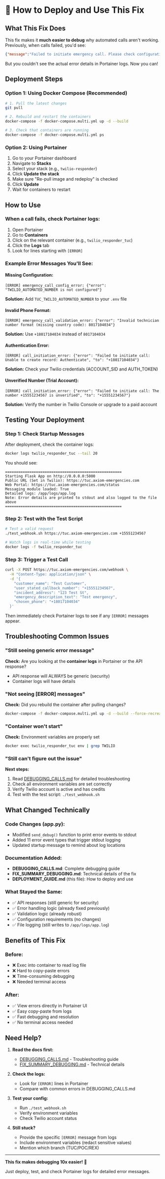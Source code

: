 # 🚀 How to Deploy and Use This Fix

## What This Fix Does

This fix makes it **much easier to debug** why automated calls aren't working. Previously, when calls failed, you'd see:
```json
{"message":"Failed to initiate emergency call. Please check configuration and try again.","status":"error"}
```

But you couldn't see the actual error details in Portainer logs. Now you can!

## Deployment Steps

### Option 1: Using Docker Compose (Recommended)

```bash
# 1. Pull the latest changes
git pull

# 2. Rebuild and restart the containers
docker-compose -f docker-compose.multi.yml up -d --build

# 3. Check that containers are running
docker-compose -f docker-compose.multi.yml ps
```

### Option 2: Using Portainer

1. Go to your Portainer dashboard
2. Navigate to **Stacks**
3. Select your stack (e.g., `twilio-responder`)
4. Click **Update the stack**
5. Make sure "Re-pull image and redeploy" is checked
6. Click **Update**
7. Wait for containers to restart

## How to Use

### When a call fails, check Portainer logs:

1. Open Portainer
2. Go to **Containers**
3. Click on the relevant container (e.g., `twilio_responder_tuc`)
4. Click the **Logs** tab
5. Look for lines starting with `[ERROR]`

### Example Error Messages You'll See:

#### Missing Configuration:
```
[ERROR] emergency_call_config_error: {"error": "TWILIO_AUTOMATED_NUMBER is not configured"}
```
**Solution:** Add `TUC_TWILIO_AUTOMATED_NUMBER` to your `.env` file

#### Invalid Phone Format:
```
[ERROR] emergency_call_validation_error: {"error": "Invalid technician number format (missing country code): 8017104034"}
```
**Solution:** Use `+18017104034` instead of `8017104034`

#### Authentication Error:
```
[ERROR] call_initiation_error: {"error": "Failed to initiate call: Unable to create record: Authenticate", "to": "+18017104034"}
```
**Solution:** Check your Twilio credentials (ACCOUNT_SID and AUTH_TOKEN)

#### Unverified Number (Trial Account):
```
[ERROR] call_initiation_error: {"error": "Failed to initiate call: The number +15551234567 is unverified", "to": "+15551234567"}
```
**Solution:** Verify the number in Twilio Console or upgrade to a paid account

## Testing Your Deployment

### Step 1: Check Startup Messages

After deployment, check the container logs:
```bash
docker logs twilio_responder_tuc --tail 20
```

You should see:
```
=====================================================
Starting Flask App on http://0.0.0.0:5000
Public URL (Set in Twilio): https://tuc.axiom-emergencies.com
Web Portal: https://tuc.axiom-emergencies.com/status
Messaging module loaded: True
Detailed logs: /app/logs/app.log
Note: Error details are printed to stdout and also logged to the file above
=====================================================
```

### Step 2: Test with the Test Script

```bash
# Test a valid request
./test_webhook.sh https://tuc.axiom-emergencies.com +15551234567

# Watch logs in real-time while testing
docker logs -f twilio_responder_tuc
```

### Step 3: Trigger a Test Call

```bash
curl -X POST https://tuc.axiom-emergencies.com/webhook \
  -H "Content-Type: application/json" \
  -d '{
    "customer_name": "Test Customer",
    "user_stated_callback_number": "+15551234567",
    "incident_address": "123 Test St",
    "emergency_description_text": "Test emergency",
    "chosen_phone": "+18017104034"
  }'
```

Then immediately check Portainer logs to see if any `[ERROR]` messages appear.

## Troubleshooting Common Issues

### "Still seeing generic error message"

**Check:** Are you looking at the **container logs** in Portainer or the API response?
- API response will ALWAYS be generic (security)
- Container logs will have details

### "Not seeing [ERROR] messages"

**Check:** Did you rebuild the container after pulling changes?
```bash
docker-compose -f docker-compose.multi.yml up -d --build --force-recreate
```

### "Container won't start"

**Check:** Environment variables are properly set
```bash
docker exec twilio_responder_tuc env | grep TWILIO
```

### "Still can't figure out the issue"

**Next steps:**
1. Read [DEBUGGING_CALLS.md](DEBUGGING_CALLS.md) for detailed troubleshooting
2. Check all environment variables are set correctly
3. Verify Twilio account is active and has credits
4. Test with the test script: `./test_webhook.sh`

## What Changed Technically

### Code Changes (app.py):
- Modified `send_debug()` function to print error events to stdout
- Added 11 error event types that trigger stdout logging
- Updated startup message to remind about log locations

### Documentation Added:
- **DEBUGGING_CALLS.md**: Complete debugging guide
- **FIX_SUMMARY_DEBUGGING.md**: Technical details of the fix
- **DEPLOYMENT_GUIDE.md** (this file): How to deploy and use

### What Stayed the Same:
- ✅ API responses (still generic for security)
- ✅ Error handling logic (already fixed previously)
- ✅ Validation logic (already robust)
- ✅ Configuration requirements (no changes)
- ✅ File logging (still writes to `/app/logs/app.log`)

## Benefits of This Fix

### Before:
- ❌ Exec into container to read log file
- ❌ Hard to copy-paste errors
- ❌ Time-consuming debugging
- ❌ Needed terminal access

### After:
- ✅ View errors directly in Portainer UI
- ✅ Easy copy-paste from logs
- ✅ Fast debugging and resolution
- ✅ No terminal access needed

## Need Help?

1. **Read the docs first:**
   - [DEBUGGING_CALLS.md](DEBUGGING_CALLS.md) - Troubleshooting guide
   - [FIX_SUMMARY_DEBUGGING.md](FIX_SUMMARY_DEBUGGING.md) - Technical details

2. **Check the logs:**
   - Look for `[ERROR]` lines in Portainer
   - Compare with common errors in DEBUGGING_CALLS.md

3. **Test your config:**
   - Run `./test_webhook.sh`
   - Verify environment variables
   - Check Twilio account status

4. **Still stuck?**
   - Provide the specific `[ERROR]` message from logs
   - Include environment variables (redact sensitive values)
   - Mention which branch (TUC/POC/REX)

---

**This fix makes debugging 10x easier!** 🎉

Just deploy, test, and check Portainer logs for detailed error messages.
